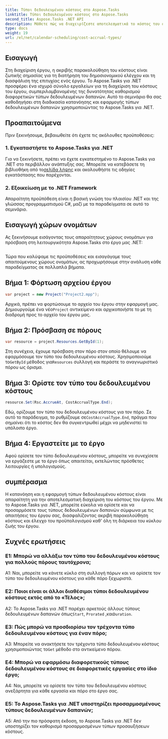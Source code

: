 ```yaml
---
title: Τύποι δεδουλευμένου κόστους στο Aspose.Tasks
linktitle: Τύποι δεδουλευμένου κόστους στο Aspose.Tasks
second_title: Aspose.Tasks .NET API
description: Μάθετε πώς να διαχειρίζεστε αποτελεσματικά το κόστος του έργου με το Aspose.Tasks για .NET. Καθορίστε τους τύπους δεδουλευμένων δαπανών για ακριβή παρακολούθηση του προϋπολογισμού.
type: docs
weight: 19
url: /el/net/calendar-scheduling/cost-accrual-types/
---
```

## Εισαγωγή

Στη διαχείριση έργου, η ακριβής παρακολούθηση του κόστους είναι ζωτικής σημασίας για τη διατήρηση του δημοσιονομικού ελέγχου και τη διασφάλιση της επιτυχίας ενός έργου. Το Aspose.Tasks για .NET προσφέρει ένα ισχυρό σύνολο εργαλείων για τη διαχείριση του κόστους του έργου, συμπεριλαμβανομένης της δυνατότητας καθορισμού διαφορετικών τύπων δεδουλευμένων δαπανών. Αυτό το σεμινάριο θα σας καθοδηγήσει στη διαδικασία κατανόησης και εφαρμογής τύπων δεδουλευμένων δαπανών χρησιμοποιώντας το Aspose.Tasks για .NET.

## Προαπαιτούμενα

Πριν ξεκινήσουμε, βεβαιωθείτε ότι έχετε τις ακόλουθες προϋποθέσεις:

### 1. Εγκαταστήστε το Aspose.Tasks για .NET

 Για να ξεκινήσετε, πρέπει να έχετε εγκατεστημένο το Aspose.Tasks για .NET στο περιβάλλον ανάπτυξης σας. Μπορείτε να κατεβάσετε τη βιβλιοθήκη από το[σελίδα λήψης](https://releases.aspose.com/tasks/net/) και ακολουθήστε τις οδηγίες εγκατάστασης που παρέχονται.

### 2. Εξοικείωση με το .NET Framework

Απαραίτητη προϋπόθεση είναι η βασική γνώση του πλαισίου .NET και της γλώσσας προγραμματισμού C#, μαζί με τα παραδείγματα σε αυτό το σεμινάριο.

## Εισαγωγή χώρων ονομάτων

Ας ξεκινήσουμε εισάγοντας τους απαραίτητους χώρους ονομάτων για πρόσβαση στη λειτουργικότητα Aspose.Tasks στο έργο μας .NET:

```csharp

```

Τώρα που καλύψαμε τις προϋποθέσεις και εισαγάγαμε τους απαιτούμενους χώρους ονομάτων, ας προχωρήσουμε στην ανάλυση κάθε παραδείγματος σε πολλαπλά βήματα.

## Βήμα 1: Φόρτωση αρχείου έργου

```csharp
var project = new Project("Project2.mpp");
```

 Αρχικά, πρέπει να φορτώσουμε το αρχείο του έργου στην εφαρμογή μας. Δημιουργούμε ένα νέο`Project` αντικείμενο και αρχικοποιήστε το με τη διαδρομή προς το αρχείο του έργου μας.

## Βήμα 2: Πρόσβαση σε πόρους

```csharp
var resource = project.Resources.GetById(1);
```

 Στη συνέχεια, έχουμε πρόσβαση στον πόρο στον οποίο θέλουμε να εφαρμόσουμε τον τύπο του δεδουλευμένου κόστους. Χρησιμοποιούμε το`GetById` μέθοδος για`Resources` συλλογή και περάστε το αναγνωριστικό πόρου ως όρισμα.

## Βήμα 3: Ορίστε τον τύπο του δεδουλευμένου κόστους

```csharp
resource.Set(Rsc.AccrueAt, CostAccrualType.End);
```

 Εδώ, ορίζουμε τον τύπο του δεδουλευμένου κόστους για τον πόρο. Σε αυτό το παράδειγμα, το ρυθμίζουμε σε`CostAccrualType.End`, πράγμα που σημαίνει ότι το κόστος δεν θα συγκεντρωθεί μέχρι να μηδενιστεί το υπόλοιπο έργο.

## Βήμα 4: Εργαστείτε με το έργο

Αφού ορίσετε τον τύπο δεδουλευμένου κόστους, μπορείτε να συνεχίσετε να εργάζεστε με το έργο όπως απαιτείται, εκτελώντας πρόσθετες λειτουργίες ή υπολογισμούς.

## συμπέρασμα

Η κατανόηση και η εφαρμογή τύπων δεδουλευμένου κόστους είναι απαραίτητη για την αποτελεσματική διαχείριση του κόστους του έργου. Με το Aspose.Tasks για .NET, μπορείτε εύκολα να ορίσετε και να προσαρμόσετε τους τύπους δεδουλευμένων δαπανών σύμφωνα με τις απαιτήσεις του έργου σας, διασφαλίζοντας ακριβή παρακολούθηση κόστους και έλεγχο του προϋπολογισμού καθ' όλη τη διάρκεια του κύκλου ζωής του έργου.

## Συχνές ερωτήσεις

### Ε1: Μπορώ να αλλάξω τον τύπο του δεδουλευμένου κόστους για πολλούς πόρους ταυτόχρονα;

A1: Ναι, μπορείτε να κάνετε κύκλο στη συλλογή πόρων και να ορίσετε τον τύπο του δεδουλευμένου κόστους για κάθε πόρο ξεχωριστά.

### Ε2: Ποιοι είναι οι άλλοι διαθέσιμοι τύποι δεδουλευμένου κόστους εκτός από το «Τέλος»;

 A2: Το Aspose.Tasks για .NET παρέχει αρκετούς άλλους τύπους δεδουλευμένων δαπανών όπως`Start`, `Prorated` ,και`Duration`.

### Ε3: Πώς μπορώ να προσδιορίσω τον τρέχοντα τύπο δεδουλευμένου κόστους για έναν πόρο;

 A3: Μπορείτε να ανακτήσετε τον τρέχοντα τύπο δεδουλευμένου κόστους χρησιμοποιώντας το`Get` μέθοδο στο αντικείμενο πόρου.

### Ε4: Μπορώ να εφαρμόσω διαφορετικούς τύπους δεδουλευμένου κόστους σε διαφορετικές εργασίες στο ίδιο έργο;

A4: Ναι, μπορείτε να ορίσετε τον τύπο του δεδουλευμένου κόστους ανεξάρτητα για κάθε εργασία και πόρο στο έργο σας.

### Ε5: Το Aspose.Tasks για .NET υποστηρίζει προσαρμοσμένους τύπους δεδουλευμένων δαπανών;

A5: Από την πιο πρόσφατη έκδοση, το Aspose.Tasks για .NET δεν υποστηρίζει τον καθορισμό προσαρμοσμένων τύπων προσαυξήσεων κόστους.